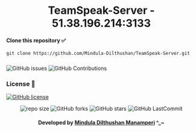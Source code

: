 <div align="center">

# TeamSpeak-Server - 51.38.196.214:3133
</div>

#### Clone this repository ✅
```md
git clone https://github.com/Mindula-Dilthushan/TeamSpeak-Server.git
```
###

![GitHub issues](https://img.shields.io/github/issues/Mindula-Dilthushan/TeamSpeak-Server?&labelColor=black&color=eb3b5a&label=Issues&logo=issues&logoColor=black&style=for-the-badge)
![GitHub Contributions](https://img.shields.io/github/contributors/Mindula-Dilthushan/TeamSpeak-Server?&labelColor=black&color=8854d0&style=for-the-badge)

### License 📝
[![GitHub license](https://img.shields.io/github/license/Mindula-Dilthushan/repo?&labelColor=black&color=3867d6&style=for-the-badge)](https://github.com/Mindula-Dilthushan/TeamSpeak-Server/blob/master/LICENSE)


<div align="center">

![repo size](https://img.shields.io/github/repo-size/Mindula-Dilthushan/TeamSpeak-Server?label=Repo%20Size&style=for-the-badge&labelColor=black&color=20bf6b)
![GitHub forks](https://img.shields.io/github/forks/Mindula-Dilthushan/TeamSpeak-Server?&labelColor=black&color=0fb9b1&style=for-the-badge)
![GitHub stars](https://img.shields.io/github/stars/Mindula-Dilthushan/TeamSpeak-Server?&labelColor=black&color=f7b731&style=for-the-badge)
![GitHub LastCommit](https://img.shields.io/github/last-commit/Mindula-Dilthushan/TeamSpeak-Server?logo=github&labelColor=black&color=d1d8e0&style=for-the-badge)

</div>

<div align="center"> 

#### Developed by [Mindula Dilthushan Manamperi](http://minduladilthushan.netlify.app/) ^_~
</div>